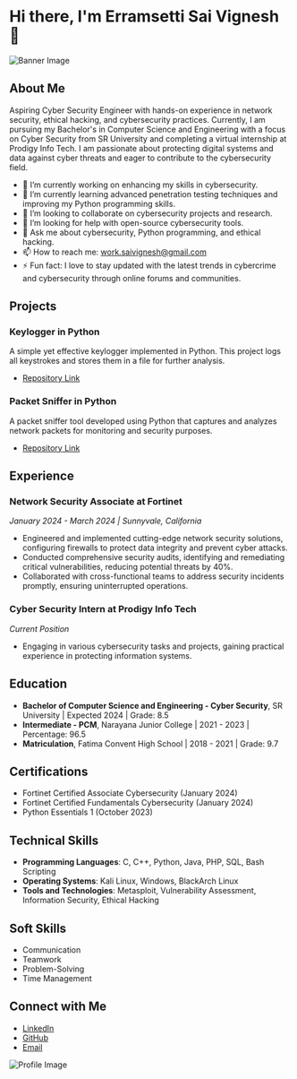 # Hi there, I'm Erramsetti Sai Vignesh 👋

![Banner Image](https://via.placeholder.com/1200x400?text=Welcome+to+my+GitHub+Profile)

## About Me

Aspiring Cyber Security Engineer with hands-on experience in network security, ethical hacking, and cybersecurity practices. Currently, I am pursuing my Bachelor's in Computer Science and Engineering with a focus on Cyber Security from SR University and completing a virtual internship at Prodigy Info Tech. I am passionate about protecting digital systems and data against cyber threats and eager to contribute to the cybersecurity field.

- 🔭 I’m currently working on enhancing my skills in cybersecurity.
- 🌱 I’m currently learning advanced penetration testing techniques and improving my Python programming skills.
- 👯 I’m looking to collaborate on cybersecurity projects and research.
- 🤔 I’m looking for help with open-source cybersecurity tools.
- 💬 Ask me about cybersecurity, Python programming, and ethical hacking.
- 📫 How to reach me: [work.saivignesh@gmail.com](mailto:work.saivignesh@gmail.com)
- ⚡ Fun fact: I love to stay updated with the latest trends in cybercrime and cybersecurity through online forums and communities.

## Projects

### Keylogger in Python
A simple yet effective keylogger implemented in Python. This project logs all keystrokes and stores them in a file for further analysis.
- [Repository Link](https://github.com/saivignesh3013/keylogger)

### Packet Sniffer in Python
A packet sniffer tool developed using Python that captures and analyzes network packets for monitoring and security purposes.
- [Repository Link](https://github.com/saivignesh3013/packet-sniffer)

## Experience

### Network Security Associate at Fortinet
*January 2024 - March 2024 | Sunnyvale, California*

- Engineered and implemented cutting-edge network security solutions, configuring firewalls to protect data integrity and prevent cyber attacks.
- Conducted comprehensive security audits, identifying and remediating critical vulnerabilities, reducing potential threats by 40%.
- Collaborated with cross-functional teams to address security incidents promptly, ensuring uninterrupted operations.

### Cyber Security Intern at Prodigy Info Tech
*Current Position*

- Engaging in various cybersecurity tasks and projects, gaining practical experience in protecting information systems.

## Education

- **Bachelor of Computer Science and Engineering - Cyber Security**, SR University | Expected 2024 | Grade: 8.5
- **Intermediate - PCM**, Narayana Junior College | 2021 - 2023 | Percentage: 96.5
- **Matriculation**, Fatima Convent High School | 2018 - 2021 | Grade: 9.7

## Certifications

- Fortinet Certified Associate Cybersecurity (January 2024)
- Fortinet Certified Fundamentals Cybersecurity (January 2024)
- Python Essentials 1 (October 2023)

## Technical Skills

- **Programming Languages**: C, C++, Python, Java, PHP, SQL, Bash Scripting
- **Operating Systems**: Kali Linux, Windows, BlackArch Linux
- **Tools and Technologies**: Metasploit, Vulnerability Assessment, Information Security, Ethical Hacking

## Soft Skills

- Communication
- Teamwork
- Problem-Solving
- Time Management

## Connect with Me

- [LinkedIn](https://www.linkedin.com/in/erramsettisaivignesh/)
- [GitHub](https://github.com/saivignesh3013)
- [Email](mailto:work.saivignesh@gmail.com)

![Profile Image](https://via.placeholder.com/150)
